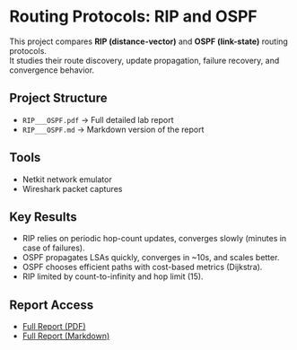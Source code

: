 # Routing Protocols: RIP and OSPF

This project compares **RIP (distance-vector)** and **OSPF (link-state)** routing protocols.  
It studies their route discovery, update propagation, failure recovery, and convergence behavior.

## Project Structure
- `RIP___OSPF.pdf` → Full detailed lab report
- `RIP___OSPF.md` → Markdown version of the report 

## Tools
- Netkit network emulator
- Wireshark packet captures

## Key Results
- RIP relies on periodic hop-count updates, converges slowly (minutes in case of failures).  
- OSPF propagates LSAs quickly, converges in ~10s, and scales better.  
- OSPF chooses efficient paths with cost-based metrics (Dijkstra).  
- RIP limited by count-to-infinity and hop limit (15).  

## Report Access
- [Full Report (PDF)](RIP___OSPF.pdf)
- [Full Report (Markdown)](RIP___OSPF.md)
